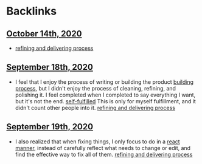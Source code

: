 
# Backlinks
## [October 14th, 2020](<October 14th, 2020.md>)
- [refining and delivering process](<refining and delivering process.md>)

## [September 18th, 2020](<September 18th, 2020.md>)
- I feel that I enjoy the process of writing or building the product [building process](<building process.md>), but I didn't enjoy the process of cleaning, refining, and polishing it. I feel completed when I completed to say everything I want, but it's not the end. [self-fulfilled](<self-fulfilled.md>) This is only for myself fulfillment, and it didn't count other people into it. [refining and delivering process](<refining and delivering process.md>)

## [September 19th, 2020](<September 19th, 2020.md>)
- I also realized that when fixing things, I only focus to do in a [react manner](<react manner.md>), instead of carefully reflect what needs to change or edit, and find the effective way to fix all of them. [refining and delivering process](<refining and delivering process.md>)

